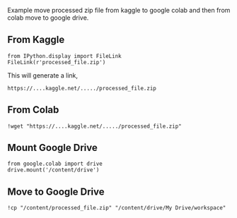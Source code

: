 Example move processed zip file from kaggle to google colab and then from colab move to google drive.

## From Kaggle

```
from IPython.display import FileLink
FileLink(r'processed_file.zip')
```

This will generate a link, 

```
https://....kaggle.net/...../processed_file.zip
```


## From Colab

```
!wget "https://....kaggle.net/...../processed_file.zip"
```


## Mount Google Drive

```
from google.colab import drive
drive.mount('/content/drive')
```

## Move to Google Drive

```
!cp "/content/processed_file.zip" "/content/drive/My Drive/workspace"
```
